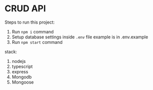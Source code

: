 # CRUD API

Steps to run this project:

1. Run `npm i` command
2. Setup database settings inside `.env` file example is in .env.example
3. Run `npm start` command

stack:

1. nodejs
2. typescript
3. express
4. Mongodb
5. Mongoose
